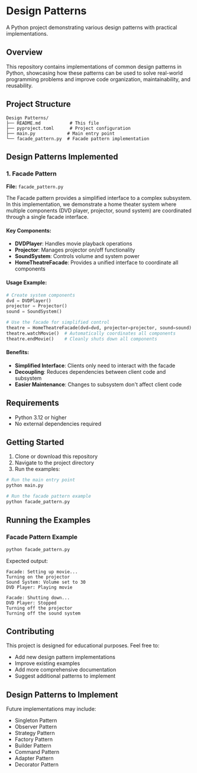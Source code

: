 # Design Patterns

A Python project demonstrating various design patterns with practical implementations.

## Overview

This repository contains implementations of common design patterns in Python, showcasing how these patterns can be used to solve real-world programming problems and improve code organization, maintainability, and reusability.

## Project Structure

```
Design Patterns/
├── README.md           # This file
├── pyproject.toml      # Project configuration
├── main.py            # Main entry point
└── facade_pattern.py  # Facade pattern implementation
```

## Design Patterns Implemented

### 1. Facade Pattern

**File:** `facade_pattern.py`

The Facade pattern provides a simplified interface to a complex subsystem. In this implementation, we demonstrate a home theater system where multiple components (DVD player, projector, sound system) are coordinated through a single facade interface.

#### Key Components:
- **DVDPlayer**: Handles movie playback operations
- **Projector**: Manages projector on/off functionality  
- **SoundSystem**: Controls volume and system power
- **HomeTheatreFacade**: Provides a unified interface to coordinate all components

#### Usage Example:
```python
# Create system components
dvd = DVDPlayer()
projector = Projector()
sound = SoundSystem()

# Use the facade for simplified control
theatre = HomeTheatreFacade(dvd=dvd, projector=projector, sound=sound)
theatre.watchMovie()  # Automatically coordinates all components
theatre.endMovie()    # Cleanly shuts down all components
```

#### Benefits:
- **Simplified Interface**: Clients only need to interact with the facade
- **Decoupling**: Reduces dependencies between client code and subsystem
- **Easier Maintenance**: Changes to subsystem don't affect client code

## Requirements

- Python 3.12 or higher
- No external dependencies required

## Getting Started

1. Clone or download this repository
2. Navigate to the project directory
3. Run the examples:

```bash
# Run the main entry point
python main.py

# Run the facade pattern example
python facade_pattern.py
```

## Running the Examples

### Facade Pattern Example
```bash
python facade_pattern.py
```

Expected output:
```
Facade: Setting up movie...
Turning on the projector
Sound System: Volume set to 30
DVD Player: Playing movie

Facade: Shutting down...
DVD Player: Stopped
Turning off the projector
Turning off the sound system
```

## Contributing

This project is designed for educational purposes. Feel free to:
- Add new design pattern implementations
- Improve existing examples
- Add more comprehensive documentation
- Suggest additional patterns to implement

## Design Patterns to Implement

Future implementations may include:
- Singleton Pattern
- Observer Pattern
- Strategy Pattern
- Factory Pattern
- Builder Pattern
- Command Pattern
- Adapter Pattern
- Decorator Pattern
